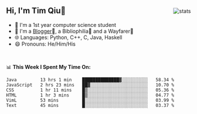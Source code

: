 <p>
<img src="https://github-readme-stats.vercel.app/api?username=qyxtim&show_icons=true" alt="stats" align="right" style="padding-top:20px"/>
</p>

## Hi, I'm Tim Qiu👋

- 🔭 I'm a 1st year computer science student
- 🌱 I'm a [Blogger](https://blog.blinkstar.cn)📝, a Bibliophilia📕 and a Wayfarer🚶
- 🌐 Languages: Python, C++, C, Java, Haskell
- 😄 Pronouns: He/Him/His

<br>

📊 **This Week I Spent My Time On:**
<!--START_SECTION:waka-->

```text
Java         13 hrs 1 min    ██████████████▓░░░░░░░░░░   58.34 %
JavaScript   2 hrs 23 mins   ██▓░░░░░░░░░░░░░░░░░░░░░░   10.70 %
CSS          1 hr 11 mins    █▒░░░░░░░░░░░░░░░░░░░░░░░   05.36 %
HTML         1 hr 3 mins     █▒░░░░░░░░░░░░░░░░░░░░░░░   04.77 %
VimL         53 mins         █░░░░░░░░░░░░░░░░░░░░░░░░   03.99 %
Text         45 mins         █░░░░░░░░░░░░░░░░░░░░░░░░   03.37 %
```

<!--END_SECTION:waka-->
